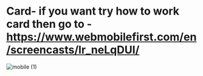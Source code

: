 # Card- if you want try how to work card then go to -https://www.webmobilefirst.com/en/screencasts/lr_neLqDUI/

![mobile (1)](https://github.com/Pranali9922/Card-/assets/109171261/fd489465-bf0e-44bb-9d0e-8f1c50c0ec27)
